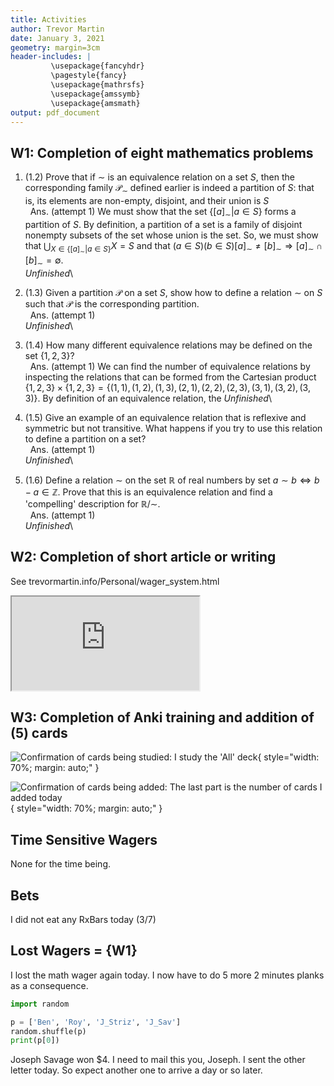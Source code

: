 ```yaml
---
title: Activities
author: Trevor Martin
date: January 3, 2021
geometry: margin=3cm
header-includes: |
		 \usepackage{fancyhdr}
		 \pagestyle{fancy}
		 \usepackage{mathrsfs}
		 \usepackage{amssymb}
		 \usepackage{amsmath}
output: pdf_document
---
```


## W1: Completion of eight mathematics problems

1. (1.2) Prove that if $\sim$ is an equivalence relation on a set $S$, then the corresponding family
$\mathcal{P}_{\sim}$ defined earlier is indeed a partition of $S$: that is, its elements are non-empty,
disjoint, and their union is $S$\
&nbsp;&nbsp;Ans. (attempt 1) We must show that the set $\{[a]_{\sim} | a \in S\}$ forms a partition of $S$. By
definition, a partition of a set is a family of disjoint nonempty subsets of the set whose union is the set. So,
we must show that $\bigcup_{X \in \{[a]_{\sim} | a \in S\}} X = S$ and that $(a \in S)(b \in S)[a]_{\sim} \neq [b]_{\sim}
\Longrightarrow [a]_{\sim} \cap [b]_{\sim} = \emptyset$.\
_Unfinished_\

2. (1.3) Given a partition $\mathcal{P}$ on a set $S$, show how to define a relation $\sim$
on $S$ such that $\mathcal{P}$ is the corresponding partition.\
&nbsp;&nbsp;Ans. (attempt 1)\
_Unfinished_\

3. (1.4) How many different equivalence relations may be defined on the set $\{1,2,3\}$?\
&nbsp;&nbsp;Ans. (attempt 1) We can find the number of equivalence relations by inspecting
the relations that can be formed from the Cartesian product $\{1,2,3\} \times \{1,2,3\} =
\{(1,1), (1,2), (1,3), (2,1), (2,2), (2,3), (3,1), (3,2), (3,3)\}$. By definition of an equivalence
relation, the
_Unfinished_\

4. (1.5) Give an example of an equivalence relation that is reflexive and symmetric but not
transitive. What happens if you try to use this relation to define a partition on a set?\
&nbsp;&nbsp;Ans. (attempt 1)\
_Unfinished_\

5. (1.6) Define a relation $\sim$ on the set $\mathbb{R}$ of real numbers by set $a \sim b \iff b - a \in \mathbb{Z}$. Prove that this is an equivalence relation and find a 'compelling' description for $\mathbb{R} / \sim$.\
&nbsp;&nbsp;Ans. (attempt 1)\
_Unfinished_\

## W2: Completion of short article or writing

See trevormartin.info/Personal/wager_system.html

<iframe src="http://trevormartin.info/Personal/wager_system.html"></iframe>

## W3: Completion of Anki training and addition of (5) cards

![Confirmation of cards being studied: I study the 'All' deck](.././Images/anki010421p1.png){ style="width: 70%; margin: auto;" }

![Confirmation of cards being added: The last part is the number of cards I added today](.././Images/anki010421p2.png){ style="width: 70%; margin: auto;" }

## Time Sensitive Wagers

None for the time being.

## Bets

I did not eat any RxBars today (3/7)

## Lost Wagers = {W1}

I lost the math wager again today. I now have to do 5 more 2 minutes planks as a consequence.

```Python
import random

p = ['Ben', 'Roy', 'J_Striz', 'J_Sav']
random.shuffle(p)
print(p[0])
```

Joseph Savage won $4. I need to mail this you, Joseph. I sent the other letter today. So expect another
one to arrive a day or so later.
